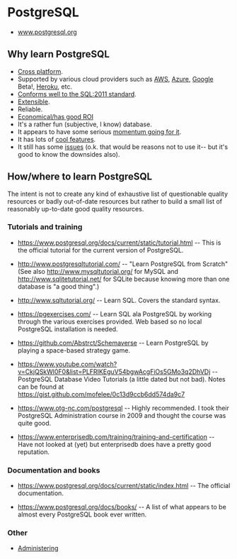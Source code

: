 # PostgreSQL

 * www.postgresql.org

## Why learn PostgreSQL

 * [Cross platform](https://www.postgresql.org/download/).
 * Supported by various cloud providers such as
    [AWS](https://aws.amazon.com/rds/postgresql/),
    [Azure](https://azure.microsoft.com/en-us/services/postgresql/),
    [Google](https://cloud.google.com/sql/docs/postgres/) Beta!,
    [Heroku](https://www.heroku.com/postgres), etc.
 * [Conforms well to the SQL:2011 standard](https://www.postgresql.org/docs/current/static/features.html).
 * [Extensible](https://pgxn.org/).
 * Reliable.
 * [Economical/has good ROI](https://www.enterprisedb.com/resources/white-papers/economic-and-business-advantages-edb-postgres-database-solutions)
 * It's a rather fun (subjective, I know) database.
 * It appears to have some serious [momentum going for it](popularity.md).
 * It has lots of [cool features](postgresql-rocks.md).
 * It still has some [issues](postgresql-sucks.md) (o.k. that would be
    reasons not to use it-- but it's good to know the downsides also).

## How/where to learn PostgreSQL

The intent is not to create any kind of exhaustive list of questionable
quality resources or badly out-of-date resources but rather to build a
small list of reasonably up-to-date good quality resources.

### Tutorials and training

 * https://www.postgresql.org/docs/current/static/tutorial.html -- This
    is the official tutorial for the current version of PostgreSQL.

 * http://www.postgresqltutorial.com/ -- "Learn PostgreSQL from Scratch"
    (See also http://www.mysqltutorial.org/ for MySQL and
    http://www.sqlitetutorial.net/ for SQLite because knowing more than
    one database is "a good thing".)

 * http://www.sqltutorial.org/ -- Learn SQL. Covers the standard syntax.

 * https://pgexercises.com/ -- Learn SQL ala PostgreSQL by working
    through the various exercises provided. Web based so no local
    PostgreSQL installation is needed.

 * https://github.com/Abstrct/Schemaverse -- Learn PostgreSQL by
    playing a space-based strategy game.

 * https://www.youtube.com/watch?v=CkjQSkWl0F0&list=PLFRIKEguV54bgwAcgFiOs5GMo3q2DhVDj
    -- PostgreSQL Database Video Tutorials (a little dated but not bad).
    Notes can be found at https://gist.github.com/mofelee/0c13d9ccb6dd574da9c7

 * https://www.otg-nc.com/postgresql -- Highly recommended. I took
    their PostgreSQL Administration course in 2009 and thought the
    course was quite good.

 * https://www.enterprisedb.com/training/training-and-certification
    -- Have not looked at (yet) but enterprisedb does have a pretty
    good reputation.

### Documentation and books

 * https://www.postgresql.org/docs/current/static/index.html -- The
    official documentation.

 * https://www.postgresql.org/docs/books/ -- A list of what appears to
    be almost every PostgreSQL book ever written.

### Other

 * [Administering](dba.md)
